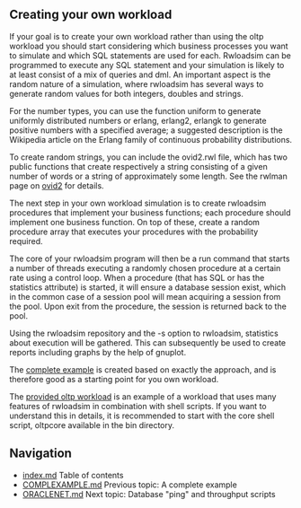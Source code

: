 ## Creating your own workload

If your goal is to create your own workload rather than using the oltp workload
you should start considering which business processes you want to simulate
and which SQL statements are used for each.
Rwloadsim can be programmed to execute any SQL statement and your simulation
is likely to at least consist of a mix of queries and dml.
An important aspect is the random nature of a simulation, where rwloadsim
has several ways to generate random values for both integers, doubles and
strings.

For the number types, you can use the function uniform to generate uniformly
distributed numbers or erlang, erlang2, erlangk to generate positive numbers
with a specified average; a suggested description is the Wikipedia article
on the Erlang family of continuous probability distributions.

To create random strings, you can include the ovid2.rwl file, which has two
public functions that create respectively a string consisting of a given
number of words or a string of approximately some length.
See the rwlman page on [ovid2](refman/ovid2.html) for details.

The next step in your own workload simulation is to create rwloadsim
procedures that implement your business functions; each procedure
should implement one business function.
On top of these, create a random procedure array that executes
your procedures with the probability required.

The core of your rwloadsim program will then be a run command that
starts a number of threads executing a randomly chosen procedure 
at a certain rate using a control loop.
When a procedure (that has SQL or has the statistics attribute) is
started, it will ensure a database session exist, which in the common
case of a session pool will mean acquiring a session from the pool.
Upon exit from the procedure, the session is returned back to the pool.

Using the rwloadsim repository and the -s option to rwloadsim,
statistics about execution will be gathered.
This can subsequently be used to create reports including graphs
by the help of gnuplot.

The [complete example](COMPLEXAMPLE.md) is created based on
exactly the approach, and is therefore good as a starting point
for you own workload.

The [provided oltp workload](OLTP.md) is an example of a workload that
uses many features of rwloadsim in combination with shell scripts.
If you want to understand this in details, it is recommended to start with the
core shell script, oltpcore available in the bin directory.


## Navigation
* [index.md](index.md#rwpload-simulator-users-guide) Table of contents
* [COMPLEXAMPLE.md](COMPLEXAMPLE.md) Previous topic: A complete example
* [ORACLENET.md](ORACLENET.md) Next topic: Database "ping" and throughput scripts
